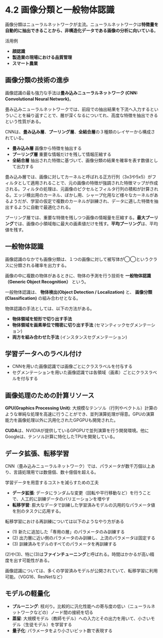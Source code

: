 <script type="text/javascript" async src="https://cdnjs.cloudflare.com/ajax/libs/mathjax/3.2.2/es5/tex-mml-chtml.min.js">
</script>
<script type="text/x-mathjax-config">
 MathJax.Hub.Config({
 tex2jax: {
 inlineMath: [['$', '$'] ],
 displayMath: [ ['$$','$$'], ["\\[","\\]"] ]
 }
 });
</script>

# 4.2 画像分類と一般物体認識

画像分類はニューラルネットワークが主流。ニューラルネットワークは**特徴量を自動的に抽出できることから、非構造化データである画像の分析に向いている**。

活用例

- **顔認識** 
- **製造業の現場における品質管理**
- **スマート農業**

## 画像分類の技術の進歩

画像認識の最も強力な手法は**畳み込みニューラルネットワーク (CNN: Convolutional Neural Network)**。

畳み込みニューラルネットワークでは、前段での抽出結果を下流へ入力するといういことを繰り返すことで、層が深くなるについてれ、高度な特徴を抽出できるという性質がある。

CNNは、**畳み込み層**、**プーリング層**、**全結合層**の３種類のレイヤーから構成されている。

- **畳み込み層** 画像から特徴を抽出する
- **プーリング層** 重要な情報だけを残して情報圧縮する
- **全結合層** 抽出された特徴に基づいて、画像分類の結果を確率を表す数値として出力する

畳み込み層では、画像に対してカーネルと呼ばれる正方行列（3x3や5x5）がフィルタとして適用されることで、元の画像の特徴が強調された特徴マップが作成される。フィルタの処理は、元画像のピクセルとフィルタ行列の積和が計算される。エッジ検出用のカーネル、ぼかし用、シャープ化用など様々なカーネルがあるようだが、学習の仮定で複数のカーネルが訓練され、データに適した特徴を抽出するように自動で最適化される。

プーリング層では、重要な特徴を残しつつ画像の情報量を圧縮する。**最大プーリング**では、画像の小領域毎に最大の画素値だけを残す。**平均プーリング**は、平均値を残す。

## 一般物体認識

画像認識のなかでも画像分類は、１つの画像に対して被写体が◯◯というクラスに分類される確率を出力する。

画像の中に複数の物体があるときに、物体の予測を行う技術を **一般物体認識（Generic Object Recognition）** という。

一般物体認識は、 **物体検出(Object Detection / Localization)** と、 **画像分類(Classification)** の組み合わせとなる。

物体認識の手法としては、以下の方法がある。

- **物体領域を矩形で切り出す手法**
- **物体領域を画素単位で精密に切り出す手法** (セマンティックセグメンテーション)
- **両方を組み合わせた手法** (インスタンスセグメンテーション)

## 学習データへのラベル付け

- CNNを用いた画像認識では画像ごとにクラスラベルを付与する
- セグメンテーションを用いた画像認識では各領域（画素）ごとにクラスラベルを付与する

## 画像処理のための計算リソース

**GPU(Graphics Processing Unit)**: 大規模なテンソル（行列やベクトル）計算のような単純な処理を高速に行うことができ、並列演算処理が得意。GPUの演算能力を画像処理以外に汎用化されたGPGPUも開発された。

**CUDA**は、NVIDIAが提供しているGPGPUで並列演算を行う開発環境。他にGoogleは、テンソル計算に特化したTPUを開発している。

## データ拡張、転移学習

CNN（畳み込みニューラルネットワーク）では、パラメータが数千万個以上あり、言語処理用では数億個、数十億個を超える。

学習データを用意するコストを減らすための工夫

- **データ拡張**: データにランダムな変更（回転や平行移動など）を行うことで、人工的に訓練データのバリエーションを増やす
- **転移学習**: 膨大なデータで訓練した学習済みモデルの汎用的なパラメータ値を別のタスクに応用する。

転移学習における再訓練については以下のようなやり方がある

- (1) 新たに追加した「専用の層」のパラメータのみ訓練する
- (2) 出力層に近い側のパラメータのみ訓練し、上流のパラメータは固定する
- (3) 訓練済みモデルのすべてのパラメータを再訓練する

(2)や(3)、特に(3)は**ファインチューニング**と呼ばれる。時間はかかるが高い精度を出す可能性がある。

画像認識については、多くの学習済みモデルが公開されていて、転移学習に利用可能。（VGG16、ResNetなど）

## モデルの軽量化

- **プルーニング**: 枝刈り。比較的に汎化性能への寄与度の低い（ニューラルネットワークなどの）ノード間の接続を切る
- **蒸留**: 大規模モデル（教師モデル）への入力とその出力を用いて、小さいモデル（生徒モデル）を学習する
- **量子化**: パラメータをより小さいビット数で表現する





